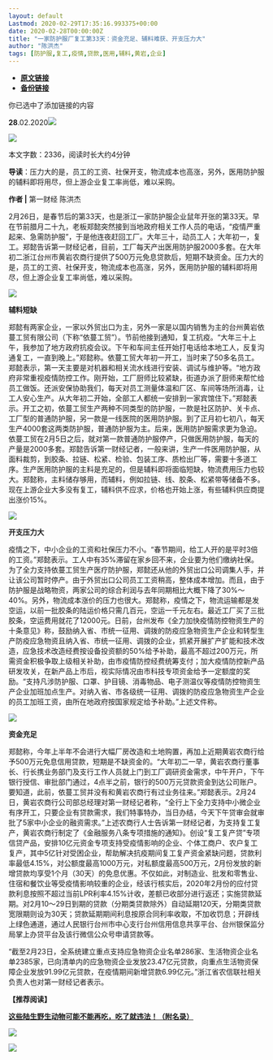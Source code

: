 ```yaml
---
layout: default
Lastmod: 2020-02-29T17:35:16.993375+00:00
date: 2020-02-28T00:00:00Z
title: "一家防护服厂复工第33天：资金充足、辅料难获、开支压力大"
author: "陈洪杰"
tags: [防护服,复工,疫情,贷款,医用,辅料,黄岩,企业]
---
```


* [**原文链接**](https://mp.weixin.qq.com/s/rC2CC2tYjxGgRj4qlEquEg)
* [**备份链接**](https://archive.ph/XYULg)


你已选中了添加链接的内容  

**28**.02.2020![](/images/post/b964456eeb895c5ca2180c84e43a5c1c.jpg)

![](/images/post/960ec66a47f7d6e89c8ac024b51d49d7.jpg)

本文字数：2336，阅读时长大约4分钟

**导读**：压力大的是，员工的工资、社保开支，物流成本也高涨，另外，医用防护服的辅料即将用尽，但上游企业复工率尚低，难以采购。

  

**作者 |** 第一财经 陈洪杰

2月26日，是春节后的第33天，也是浙江一家防护服企业鼠年开张的第33天。早在节前腊月二十九，老板郑懿突然接到当地政府相关工作人员的电话，“疫情严重起来、急需防护服”，于是他连夜赶回工厂。大年三十，动员工人；大年初一，复工。郑懿告诉第一财经记者，目前，工厂每天产出医用防护服2000多套。在大年初二浙江台州市黄岩农商行提供了500万元免息贷款后，短期不缺资金。压力大的是，员工的工资、社保开支，物流成本也高涨，另外，医用防护服的辅料即将用尽，但上游企业复工率尚低，难以采购。

![](/images/post/3519c8928fe3dd75fef0a2cb3e52b75b.jpg)

**辅料短缺**

郑懿有两家企业，一家以外贸出口为主，另外一家是以国内销售为主的台州黄岩依蔓工贸有限公司（下称“依蔓工贸”）。节前他接到通知，复工抗疫。“大年三十上午，我参加了地方政府抗疫会议。下午和车间主任开始打电话给本地工人，反复沟通复工，一直到晚上。”郑懿称。依蔓工贸大年初一开工，当时来了50多名员工。郑懿表示，第一天主要是对机器和相关流水线进行安装、调试与维护等。“地方政府非常重视疫情防控工作。刚开始，工厂厨师比较紧缺，街道办派了厨师来帮忙给员工做饭。还派安保协助我们，每天对员工测量体温和厂区、车间等场所消毒，让工人安心生产。从大年初二开始，全部工人都统一安排到一家宾馆住下。”郑懿表示。开工之初，依蔓工贸生产两种不同类型的防护服，一款是社区防护、关卡点、工厂型的普通防护服，另一款是一线医院的医用防护服。到了正月初七初八，每天生产4000套这两类防护服，普通防护服为主。后来，医用防护服需求更为急迫。依蔓工贸在2月5日之后，就对第一款普通防护服停产，只做医用防护服，每天的产量是2000多套。郑懿告诉第一财经记者，一般来讲，生产一件医用防护服，从面料裁剪，到胶条、拉链、松紧、检验、包装工序、质检出厂等，需要十多道工序。生产医用防护服的主料是充足的，但是辅料即将面临短缺，物流费用压力也较大。郑懿称，主料储存够用，而辅料，例如拉链、线、胶条、松紧带等储备不多。现在上游企业大多没有复工，辅料供不应求，价格也开始上涨，有些辅料供应商提出涨价15%。

![](/images/post/3519c8928fe3dd75fef0a2cb3e52b75b.jpg)

**开支压力大**

疫情之下，中小企业的工资和社保压力不小。“春节期间，给工人开的是平时3倍的工资。”郑懿表示。工人中有35%滞留在家乡回不来，企业要为他们缴纳社保。为了全力支持依蔓工贸生产医疗防护服，郑懿还从他的外贸出口公司调集人手，并让该公司暂时停产。由于外贸出口公司员工工资稍高，整体成本增加。而且，由于防护服是战略物资，两家公司的综合利润与去年同期相比大概下降了30%～40%。另外，物流成本涨价的压力也很大。郑懿称，疫情之下，物流运输都是发空运，以前一批胶条的陆运价格只需几百元，空运一千元左右。最近工厂买了三批胶条，空运费用就花了12000元。日前，台州发布《全力加快疫情防控物资生产的十条意见》称，鼓励纳入省、市统一征用、调拨的防疫应急物资生产企业和转型生产防疫应急物资且纳入省、市统一征用、调拨的企业，抓紧开展扩产扩能和技术改造，应急技术改造经费按设备投资额的50%给予补助，最高不超过200万元，所需资金积极争取上级相关补助，由市疫情防控经费统筹支付；加大疫情防控新产品研发攻关，在新产品上市后，视实际情况由市科技专项资金给予一定额度的奖励。“支持凡涉防护服、口罩、护目镜、消毒物品、电子测温仪等疫情防控物资生产企业加班加点生产。对纳入省、市各级统一征用、调拨的防疫应急物资生产企业的员工加班工资，由所在地政府按国家规定给予补助。”上述文件称。

![](/images/post/3519c8928fe3dd75fef0a2cb3e52b75b.jpg)

**资金充足**

郑懿称，今年上半年不会进行大幅厂房改造和土地购置，再加上近期黄岩农商行给予500万元免息信用贷款，短期是不缺资金的。“大年初二一早，黄岩农商行董事长、行长携业务部门及支行工作人员就上门到工厂调研资金需求，中午开户，下午银行授信、审批部门通过，4点半之前，银行的500万元贷款资金到达公司账户。要知道，此前，依蔓工贸并没有和黄岩农商行有过业务往来。”郑懿表示。2月24日，黄岩农商行公司部总经理对第一财经记者称，“全行上下全力支持中小微企业有序开工，只要企业有贷款需求，我们特事特办，当日办结，今天下午贷审会就审批了5家中小企业的融资需求。”上述农商行人士告诉第一财经记者，为支持复工复产，黄岩农商行制定了《金融服务八条专项措施的通知》。创设“复工复产贷”专项信贷产品，安排10亿元资金专项支持受疫情影响的企业、个体工商户、农户复工复产，其中5亿针对受困企业，帮助解决抗疫期间复工复产资金紧缺问题，贷款利率最低4.15%，对公额度最高1000万元，对私额度最高500万元，2月份发放的新增贷款均享受1个月（30天）的免息优惠。不仅如此，对制造业、批发和零售业、住宿和餐饮业等受疫情影响较重的企业，经该行核实后，2020年2月份的应付贷款利息按照不超过当前LPR利率4.15%计收，差额已收部分进行返还；实施贷款延期。对2月10～29日到期的贷款（分期类贷款除外）自动延期120天，分期类贷款宽限期则设为30天；贷款延期期间利息按原合同利率收取，不加收罚息；开辟线上绿色通道，通过人民银行台州市中心支行台州信用信息共享平台、台州银保监分局掌上办贷平台及该行微信公众号申请贷款等。

“截至2月23日，全系统建立重点支持应急物资企业名单286家、生活物资企业名单2385家，已向清单内的应急物资企业发放23.47亿元贷款，向重点生活物资保障企业发放91.99亿元贷款，在疫情期间新增贷款6.99亿元。”浙江省农信联社相关负责人也对第一财经记者表示。

  

**【推荐阅读】**

[**这些陆生野生动物可能不能再吃，吃了就违法！（附名录）**](http://mp.weixin.qq.com/s?__biz=MjM5MTM3NTMwNA==&mid=2660913375&idx=2&sn=40f8efd2b02ec66c4b126bbcd725b3b5&chksm=bdd87a788aaff36e772e9f5508846ef742cc83cd4eba6051e927fd0a826f4a694984c98abcf2&scene=21#wechat_redirect)

[![](/images/post/8608b47f3de2a7202bd21e28af7c6b49.jpg)](http://mp.weixin.qq.com/s?__biz=MjM5MTM3NTMwNA==&mid=2660913375&idx=2&sn=40f8efd2b02ec66c4b126bbcd725b3b5&chksm=bdd87a788aaff36e772e9f5508846ef742cc83cd4eba6051e927fd0a826f4a694984c98abcf2&scene=21#wechat_redirect)

![](/images/post/8cd8a1d0aba0700b88fba4e2bebbdee5.jpg)

